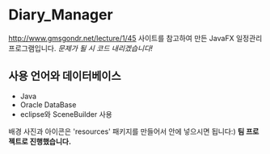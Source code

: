 # Diary_Manager
http://www.gmsgondr.net/lecture/1/45 사이트를 참고하여 만든 JavaFX 일정관리 프로그램입니다.
*문제가 될 시 코드 내리겠습니다!*

## 사용 언어와 데이터베이스
* Java
* Oracle DataBase
* eclipse와 SceneBuilder 사용

배경 사진과 아이콘은 'resources' 패키지를 만들어서 안에 넣으시면 됩니다:)
**팀 프로젝트로 진행했습니다.**
